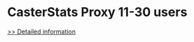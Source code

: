 # CasterStats Proxy 11-30 users
[>> Detailed information](https://secure.shareit.com/shareit/product.html?productid=300629183&affiliateid=200057808)